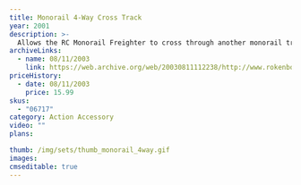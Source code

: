 ```yaml
---
title: Monorail 4-Way Cross Track
year: 2001
description: >-
  Allows the RC Monorail Freighter to cross through another monorail track. The RC Monorail glides easily through the crossing from any direction. Perfect for figure-eights! Designed to work with all Monorail System products.
archiveLinks:
  - name: 08/11/2003
    link: https://web.archive.org/web/20030811112238/http://www.rokenbok.com/catalog/pd_aa_monorail_4_way.html
priceHistory:
  - date: 08/11/2003
    price: 15.99
skus:
  - "06717"
category: Action Accessory
video: ""
plans:

thumb: /img/sets/thumb_monorail_4way.gif
images:
cmseditable: true
---
```

